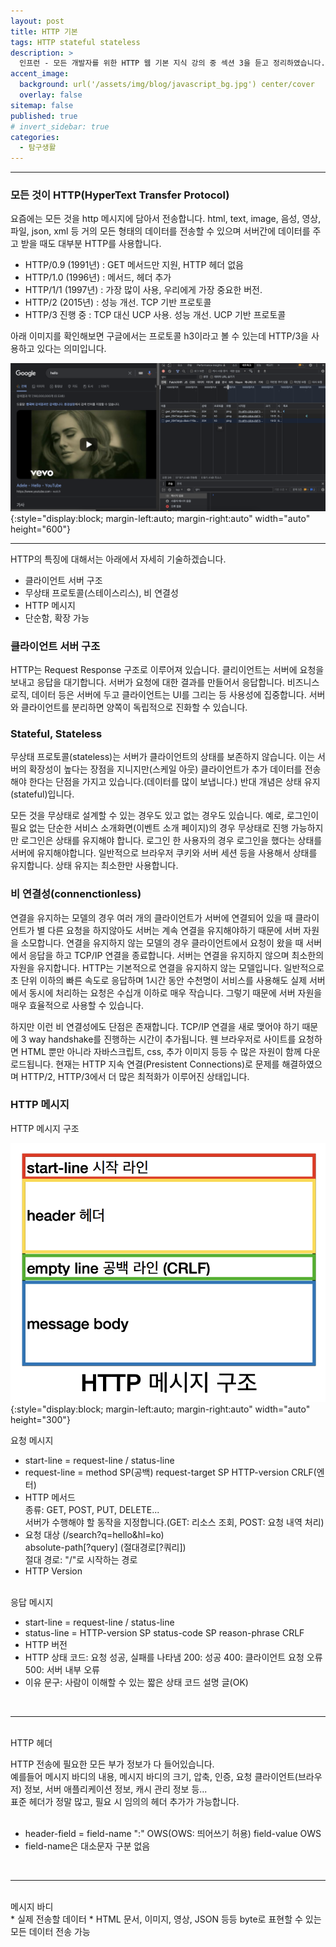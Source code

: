 ```yaml
---
layout: post
title: HTTP 기본
tags: HTTP stateful stateless
description: >
  인프런 - 모든 개발자를 위한 HTTP 웹 기본 지식 강의 중 섹션 3을 듣고 정리하였습니다.
accent_image:
  background: url('/assets/img/blog/javascript_bg.jpg') center/cover
  overlay: false
sitemap: false
published: true
# invert_sidebar: true
categories:
  - 탐구생활
---
```


---

### 모든 것이 HTTP(HyperText Transfer Protocol)

요즘에는 모든 것을 http 메시지에 담아서 전송합니다.
html, text, image, 음성, 영상, 파일, json, xml 등 거의 모든 형태의 데이터를 전송할 수 있으며
서버간에 데이터를 주고 받을 때도 대부분 HTTP를 사용합니다.

- HTTP/0.9 (1991년) : GET 메서드만 지원, HTTP 헤더 없음
- HTTP/1.0 (1996년) : 메서드, 헤더 추가
- HTTP/1/1 (1997년) : 가장 많이 사용, 우리에게 가장 중요한 버전.
- HTTP/2 (2015년) : 성능 개선. TCP 기반 프로토콜
- HTTP/3 진행 중 : TCP 대신 UCP 사용. 성능 개선. UCP 기반 프로토콜

아래 이미지를 확인해보면 구글에서는 프로토콜 h3이라고 볼 수 있는데 HTTP/3을 사용하고 있다는 의미입니다.

![image1](/assets/img/blog/study/20220617-study-http-1.png){:style="display:block; margin-left:auto; margin-right:auto" width="auto" height="600"}

---

HTTP의 특징에 대해서는 아래에서 자세히 기술하겠습니다.

- 클라이언트 서버 구조
- 무상태 프로토콜(스테이스리스), 비 연결성
- HTTP 메시지
- 단순함, 확장 가능

### 클라이언트 서버 구조

HTTP는 Request Response 구조로 이루어져 있습니다. 클리이언트는 서버에 요청을 보내고 응답을 대기합니다.
서버가 요청에 대한 결과를 만들어서 응답합니다.
비즈니스 로직, 데이터 등은 서버에 두고 클라이언트는 UI를 그리는 등 사용성에 집중합니다.
서버와 클라이언트를 분리하면 양쪽이 독립적으로 진화할 수 있습니다.

### Stateful, Stateless

무상태 프로토콜(stateless)는 서버가 클라이언트의 상태를 보존하지 않습니다.
이는 서버의 확장성이 높다는 장점을 지니지만(스케일 아웃) 클라이언트가 추가 데이터를 전송해야 한다는 단점을 가지고 있습니다.(데이터를 많이 보냅니다.)
반대 개념은 상태 유지(stateful)입니다.

모든 것을 무상태로 설계할 수 있는 경우도 있고 없는 경우도 있습니다.
예로, 로그인이 필요 없는 단순한 서비스 소개화면(이벤트 소개 페이지)의 경우 무상태로 진행 가능하지만 로그인은 상태를 유지해야 합니다.
로그인 한 사용자의 경우 로그인을 했다는 상태를 서버에 유지해야합니다.
일반적으로 브라우저 쿠키와 서버 세션 등을 사용해서 상태를 유지합니다.
상태 유지는 최소한만 사용합니다.

### 비 연결성(connenctionless)

연결을 유지하는 모델의 경우 여러 개의 클라이언트가 서버에 연결되어 있을 때 클라이언트가 별 다른 요청을 하지않아도 서버는 계속 연결을 유지해야하기 때문에 서버 자원을 소모합니다.
연결을 유지하지 않는 모델의 경우 클라이언트에서 요청이 왔을 때 서버에서 응답을 하고 TCP/IP 연결을 종료합니다. 서버는 연결을 유지하지 않으며 최소한의 자원을 유지합니다.
HTTP는 기본적으로 연결을 유지하지 않는 모델입니다. 일반적으로 초 단위 이하의 빠른 속도로 응답하며 1시간 동안 수천명이 서비스를 사용해도 실제 서버에서 동시에 처리하는 요청은 수십개 이하로 매우 작습니다. 그렇기 때문에 서버 자원을 매우 효율적으로 사용할 수 있습니다.

하지만 이런 비 연결성에도 단점은 존재합니다.
TCP/IP 연결을 새로 맺어야 하기 때문에 3 way handshake를 진행하는 시간이 추가됩니다.
웬 브라우저로 사이트를 요청하면 HTML 뿐만 아니라 자바스크립트, css, 추가 이미지 등등 수 많은 자원이 함께 다운로드됩니다.
현재는 HTTP 지속 연결(Presistent Connections)로 문제를 해결하였으며 HTTP/2, HTTP/3에서 더 많은 최적화가 이루어진 상태입니다.

### HTTP 메시지

HTTP 메시지 구조

![image1](/assets/img/blog/study/20220617-study-http-2.png){:style="display:block; margin-left:auto; margin-right:auto" width="auto" height="300"}

요청 메시지<br>

- start-line = request-line / status-line
- request-line = method SP(공백) request-target SP HTTP-version CRLF(엔터)
- HTTP 메서드<br>
  종류: GET, POST, PUT, DELETE...<br>
  서버가 수행해야 할 동작을 지정합니다.(GET: 리소스 조회, POST: 요청 내역 처리)
- 요청 대상 (/search?q=hello&hl=ko)<br>
  absolute-path[?query] (절대경로[?쿼리])<br>
  절대 경로: "/"로 시작하는 경로<br>
- HTTP Version
  <br><br>

응답 메시지<br>

- start-line = request-line / status-line
- status-line = HTTP-version SP status-code SP reason-phrase CRLF
- HTTP 버전
- HTTP 상태 코드: 요청 성공, 실패를 나타냄
  200: 성공
  400: 클라이언트 요청 오류
  500: 서버 내부 오류
- 이유 문구: 사람이 이해할 수 있는 짧은 상태 코드 설명 글(OK)

<br>

---

<br>
HTTP 헤더
<br>

HTTP 전송에 필요한 모든 부가 정보가 다 들어있습니다.<br>
예를들어 메시지 바디의 내용, 메시지 바디의 크기, 압축, 인증, 요청 클라이언트(브라우저) 정보, 서버 애플리케이션 정보, 캐시 관리 정보 등...<br>
표준 헤더가 정말 많고, 필요 시 임의의 헤더 추가가 가능합니다.<br><br>

- header-field = field-name ":" OWS(OWS: 띄어쓰기 허용) field-value OWS
- field-name은 대소문자 구분 없음

<br>

---

<br>
메시지 바디
<br>
* 실제 전송할 데이터
* HTML 문서, 이미지, 영상, JSON 등등 byte로 표현할 수 있는 모든 데이터 전송 가능
